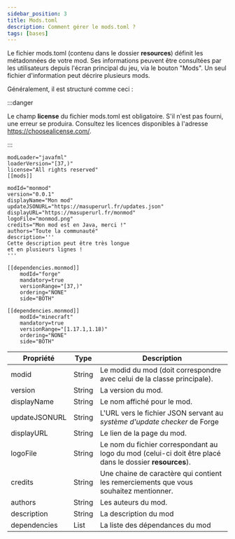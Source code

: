 ```yaml
---
sidebar_position: 3
title: Mods.toml
description: Comment gérer le mods.toml ?
tags: [bases]
---
```


Le fichier mods.toml (contenu dans le dossier **resources**) définit les métadonnées de votre mod. Ses informations peuvent être consultées par les utilisateurs depuis l'écran principal du jeu, via le bouton "Mods". Un seul fichier d'information peut décrire plusieurs mods.

Généralement, il est structuré comme ceci :

:::danger

Le champ **license** du fichier mods.toml est obligatoire. S'il n'est pas fourni, une erreur se produira. Consultez les licences disponibles à l'adresse https://choosealicense.com/.

:::
```
modLoader="javafml"
loaderVersion="[37,)"
license="All rights reserved"
[[mods]]

modId="monmod"
version="0.0.1"
displayName="Mon mod"
updateJSONURL="https://masuperurl.fr/updates.json"
displayURL="https://masuperurl.fr/monmod"
logoFile="monmod.png"
credits="Mon mod est en Java, merci !"
authors="Toute la communauté"
description='''
Cette description peut être très longue
et en plusieurs lignes !
'''

[[dependencies.monmod]]
    modId="forge"
    mandatory=true
    versionRange="[37,)"
    ordering="NONE"
    side="BOTH"

[[dependencies.monmod]]
    modId="minecraft"
    mandatory=true
    versionRange="[1.17.1,1.18)"
    ordering="NONE"
    side="BOTH"
```

| Propriété | Type | Description |
|-----|-----|-----|
| modid | String | Le modid du mod (doit correspondre avec celui de la classe principale). |
| version | String | La version du mod. |
| displayName | String | Le nom affiché pour le mod. |
| updateJSONURL | String | L'URL vers le fichier JSON servant au _système d'update checker_ de Forge |
| displayURL | String | Le lien de la page du mod. |
| logoFile | String | Le nom du fichier correspondant au logo du mod (celui-ci doit être placé dans le dossier **resources**). |
| credits | String | Une chaine de caractère qui contient les remerciements que vous souhaitez mentionner. |
| authors | String | Les auteurs du mod. |
| description | String | La description du mod |
| dependencies | List | La liste des dépendances du mod |